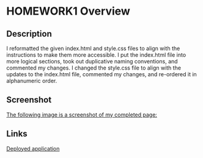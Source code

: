 # HOMEWORK1 Overview

## Description

I reformatted the given index.html and style.css files to align with the instructions to make them more accessible.  I put the index.html file into more logical sections, took out duplicative naming conventions, and commented my changes.  I changed the style.css file to align with the updates to the index.html file, commented my changes, and re-ordered it in alphanumeric order.

## Screenshot

[The following image is a screenshot of my completed page:](./Assets/hw1_screenshot.jpg)

## Links

[Deployed application](https://samrapow.github.io/homework1/Develop/index.html)